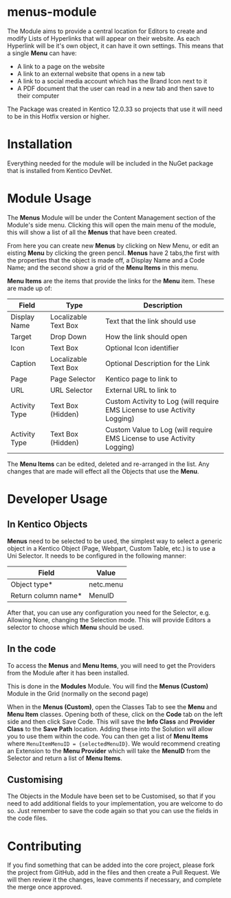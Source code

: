 # menus-module

The Module aims to provide a central location for Editors to create and modify Lists of Hyperlinks that will appear on their website.
As each Hyperlink will be it's own object, it can have it own settings. This means that a single **Menu** can have:
* A link to a page on the website
* A link to an external website that opens in a new tab
* A link to a social media account which has the Brand Icon next to it
* A PDF document that the user can read in a new tab and then save to their computer

The Package was created in Kentico 12.0.33 so projects that use it will need to be in this Hotfix version or higher.

# Installation
Everything needed for the module will be included in the NuGet package that is installed from Kentico DevNet.

# Module Usage
The **Menus** Module will be under the Content Management section of the Module's side menu.
Clicking this will open the main menu of the module, this will show a list of all the **Menus** that have been created. 

From here you can create new **Menus** by clicking on New Menu, or edit an eisting **Menu** by clicking the green pencil.
**Menus** have 2 tabs,the first with the properties that the object is made off, a Display Name and a Code Name; and the second show a grid of the **Menu Items** in this menu.

**Menu Items** are the items that provide the links for the **Menu** item. These are made up of:

| Field | Type | Description  |
| --- | --- | --- |
| Display Name | Localizable Text Box | Text that the link should use |
| Target | Drop Down | How the link should open |
| Icon | Text Box | Optional Icon identifier |
| Caption | Localizable Text Box | Optional Description for the Link |
| Page | Page Selector | Kentico page to link to |
| URL | URL Selector | External URL to link to |
| Activity Type | Text Box (Hidden) | Custom Activity to Log (will require EMS License to use Activity Logging) |
| Activity Type | Text Box (Hidden) | Custom Value to Log (will require EMS License to use Activity Logging) |

The **Menu Items** can be edited, deleted and re-arranged in the list. Any changes that are made will effect all the Objects that use the **Menu**.

# Developer Usage
## In Kentico Objects
**Menus** need to be selected to be used, the simplest way to select a generic object in a Kentico Object (Page, Webpart, Custom Table, etc.) is to use a Uni Selector.
It needs to be configured in the following manner:

| Field | Value |
| --- | --- |
| Object type* | netc.menu |
| Return column name* | MenuID |

After that, you can use any configuration you need for the Selector, e.g. Allowing None, changing the Selection mode.
This will provide Editors a selector to choose which **Menu** should be used.

## In the code
To access the **Menus** and **Menu Items**, you will need to get the Providers from the Module after it has been installed.

This is done in the **Modules** Module. You will find the **Menus (Custom)** Module in the Grid (normally on the second page)

When in the **Menus (Custom)**, open the Classes Tab to see the **Menu** and **Menu Item** classes. Opening both of these, click on the **Code** tab on the left side and then click Save Code.
This will save the **Info Class** and **Provider Class** to the **Save Path** location. Adding these into the Solution will allow you to use them within the code.
You can then get a list of **Menu Items** where `MenuItemMenuID = {selectedMenuID}`.
We would recommend creating an Extension to the **Menu Provider** which will take the **MenuID** from the Selector and return a list of **Menu Items**.

## Customising
The Objects in the Module have been set to be Customised, so that if you need to add additional fields to your implementation, you are welcome to do so.
Just remember to save the code again so that you can use the fields in the code files.

# Contributing
If you find something that can be added into the core project, please fork the project from GitHub, add in the files and then create a Pull Request. We will then review it the changes, leave comments if necessary, and complete the merge once approved.
